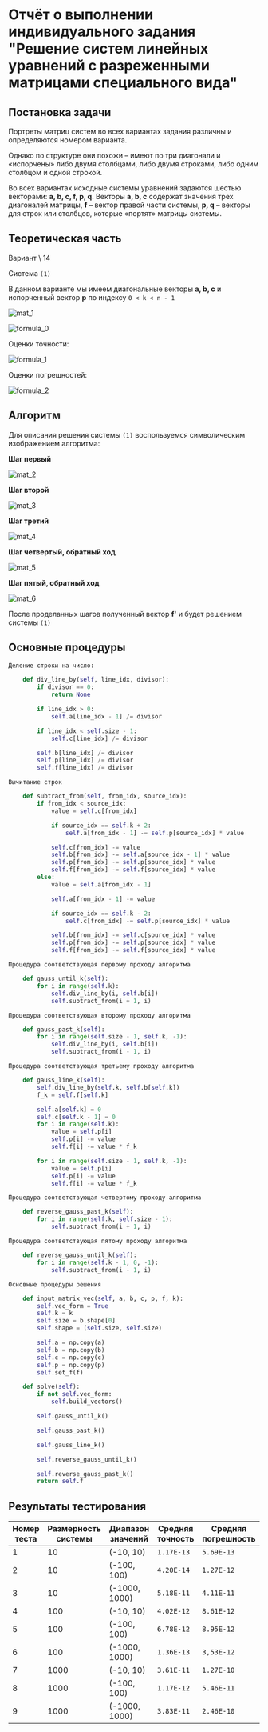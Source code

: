 # Отчёт о выполнении индивидуального задания "Решение систем линейных уравнений с разреженными матрицами специального вида"

## Постановка задачи
Портреты матриц систем во всех вариантах задания различны и определяются номером варианта. 

Однако по структуре они похожи – имеют по три диагонали и «испорчены» либо двумя столбцами, либо двумя строками, либо одним столбцом и одной строкой.

Во всех вариантах исходные системы уравнений задаются шестью векторами: **a, b, c, f, p, q**. Векторы **a, b, c** содержат значения трех диагоналей
матрицы, **f** – вектор правой части системы, **p, q** – векторы для строк или
столбцов, которые «портят» матрицы системы. 

<div style="page-break-after: always;"></div>

## Теоретическая часть
Вариант \ 14

Система `(1)`

В данном варианте мы имеем диагональные векторы **a, b, c** и испорченный вектор **p** по индексу `0 < k < n - 1`

![mat_1](img/Screenshot_mat_1_2.png "Изначальная матрица системы")

<!-- ```math
\begin{cases}
b_1*x_1 + c_1*x_2 + p_k*x_k &= f_1 & k > 2\\
b_1*x_1 + c_1*x_2 &= f_1 & k = 2\\

a_i*x_{i-1} + b_i*x_i + c_i*x_{i+1} + p_i*x_k &= f_i & i \notin (1, k-1, k, k+1, n-1)\\
a_i*x_{i-1} + b_i*x_i + p_i*x_{i+1} &= f_i & i = k-1, k \neq 2\\
a_i*x_{i-1} + p_i*x_i + c_i*x_{i+1} &= f_i & i = k\\
p_i*x_{i-1} + b_i*x_i + c_i*x_{i+1} &= f_i & i = k+1, k \neq n-1\\

b_{n}*x_n + a_{n-1}*x_{n-1} + p_{k}*x_{k} &= f_n & k < n-1\\
b_{n}*x_n + a_{n-1}*x_{n-1} &= f_n & k = n-1\\
\end{cases}
``` -->
![formula_0](img/formula_3.png)

<!-- , где $n$ - размерность системы, $k \in [1, n-1]$ -->

Оценки точности:

![formula_1](img/formula_1_2.png)

<!-- , где $\delta_{\tilde{x_i}}$ - оценка точности, $\tilde{x_i}$ - вектор решения для $x = (1, 1, ..., 1)$ -->

Оценки погрешностей:

![formula_2](img/formula_2_2.png)

<!-- , где $\delta_{x}$ - оценка погрешности, $x_i^*$ - вектор решения для $x$, где $x$ - точное решение системы. -->

<!-- $q$ - сравнительно малое число, задаётся системно  -->

<div style="page-break-after: always;"></div>

## Алгоритм
Для описания решения системы `(1)` воспользуемся символическим изображением алгоритма:

**Шаг первый**

![mat_2](img/Screenshot_mat_2.png "Первый проход")

<div style="page-break-after: always;"></div>

**Шаг второй**

![mat_3](img/Screenshot_mat_3.png "Второй проход")


<div style="page-break-after: always;"></div>

**Шаг третий**

![mat_4](img/Screenshot_mat_4.png "Третий проход")


<div style="page-break-after: always;"></div>

**Шаг четвертый, обратный ход**

![mat_5](img/Screenshot_mat_5.png "Четвертый проход")


<div style="page-break-after: always;"></div>

**Шаг пятый, обратный ход**

![mat_6](img/Screenshot_mat_6.png "Пятый проход")



После проделанных шагов полученный вектор **f'** и будет решением системы `(1)`

<div style="page-break-after: always;"></div>

## Основные процедуры
`Деление строки на число:`
```python
    def div_line_by(self, line_idx, divisor):
        if divisor == 0:
            return None

        if line_idx > 0:
            self.a[line_idx - 1] /= divisor

        if line_idx < self.size - 1:
            self.c[line_idx] /= divisor

        self.b[line_idx] /= divisor
        self.p[line_idx] /= divisor
        self.f[line_idx] /= divisor
```
`Вычитание строк`
```python
    def subtract_from(self, from_idx, source_idx):
        if from_idx < source_idx:
            value = self.c[from_idx]

            if source_idx == self.k + 2:
                self.a[from_idx - 1] -= self.p[source_idx] * value

            self.c[from_idx] -= value
            self.b[from_idx] -= self.a[source_idx - 1] * value
            self.p[from_idx] -= self.p[source_idx] * value
            self.f[from_idx] -= self.f[source_idx] * value
        else:
            value = self.a[from_idx - 1]

            self.a[from_idx - 1] -= value

            if source_idx == self.k - 2:
                self.c[from_idx] -= self.p[source_idx] * value

            self.b[from_idx] -= self.c[source_idx] * value
            self.p[from_idx] -= self.p[source_idx] * value
            self.f[from_idx] -= self.f[source_idx] * value
```
`Процедура соответствующая первому проходу алгоритма`
```python
    def gauss_until_k(self):
        for i in range(self.k):
            self.div_line_by(i, self.b[i])
            self.subtract_from(i + 1, i)
```
`Процедура соответствующая второму проходу алгоритма`
```python
    def gauss_past_k(self):
        for i in range(self.size - 1, self.k, -1):
            self.div_line_by(i, self.b[i])
            self.subtract_from(i - 1, i)
```
`Процедура соответствующая третьему проходу алгоритма`
```python
    def gauss_line_k(self):
        self.div_line_by(self.k, self.b[self.k])
        f_k = self.f[self.k]

        self.a[self.k] = 0
        self.c[self.k - 1] = 0
        for i in range(self.k):
            value = self.p[i]
            self.p[i] -= value
            self.f[i] -= value * f_k

        for i in range(self.size - 1, self.k, -1):
            value = self.p[i]
            self.p[i] -= value
            self.f[i] -= value * f_k
```
`Процедура соответствующая четвертому проходу алгоритма`
```python
    def reverse_gauss_past_k(self):
        for i in range(self.k, self.size - 1):
            self.subtract_from(i + 1, i)
```
`Процедура соответствующая пятому проходу алгоритма`
```python
    def reverse_gauss_until_k(self):
        for i in range(self.k - 1, 0, -1):
            self.subtract_from(i - 1, i)
```
`Основные процедуры решения`
```python
    def input_matrix_vec(self, a, b, c, p, f, k):
        self.vec_form = True
        self.k = k
        self.size = b.shape[0]
        self.shape = (self.size, self.size)

        self.a = np.copy(a)
        self.b = np.copy(b)
        self.c = np.copy(c)
        self.p = np.copy(p)
        self.set_f(f)

    def solve(self):
        if not self.vec_form:
            self.build_vectors()

        self.gauss_until_k()

        self.gauss_past_k()

        self.gauss_line_k()

        self.reverse_gauss_until_k()

        self.reverse_gauss_past_k()
        return self.f
```

<div style="page-break-after: always;"></div>

## Результаты тестирования

Номер теста | Размерность системы | Диапазон значений | Средняя точность | Средняя погрешность
-- | -- | -- | -- | --
1 | 10 | (-10, 10) | `1.17E-13` | `5.69E-13`
2 | 10 | (-100, 100) | `4.20E-14` | `1.27E-12`
3 | 10 | (-1000, 1000) | `5.18E-11` | `4.11E-11`
4 | 100 | (-10, 10) | `4.02E-12` | `8.61E-12`
5 | 100 | (-100, 100) | `6.78E-12` | `8.95E-12`
6 | 100 | (-1000, 1000) | `1.36E-13` | `3,53E-12`
7 | 1000 | (-10, 10) | `3.61E-11` | `1.27E-10`
8 | 1000 | (-100, 100) | `1.17E-12` | `5.46E-11`
9 | 1000 | (-1000, 1000) | `3.83E-11` | `2.46E-10`